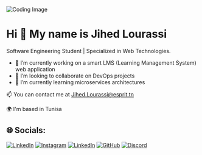 ![Coding Image](https://img.freepik.com/premium-vector/web-development-coding-programming-futuristic-banner-computer-code-laptop_3482-5582.jpg)

 Hi 👋 My name is Jihed Lourassi
===================================
Software Engineering Student | Specialized in Web Technologies.

- 🚀 I’m currently working on  a smart LMS (Learning Management System) web application
- 🤝 I’m looking to collaborate on DevOps projects
- 🌱 I’m currently learning microservices architectures

📫 You can contact me at Jihed.Lourassi@esprit.tn

🌍 I'm based in Tunisa

## 🌐 Socials:
[![LinkedIn](https://img.shields.io/badge/LinkedIn-%230077B5.svg?style=flat&logo=linkedin&logoColor=white)](https://www.linkedin.com/in/jihed-lourassi-a64898243/)
[![Instagram](https://img.shields.io/badge/Instagram-%23E4405F.svg?style=flat&logo=instagram&logoColor=white)](https://instagram.com/tonprofil)
[![LinkedIn](https://img.shields.io/badge/LinkedIn-%230077B5.svg?style=flat&logo=linkedin&logoColor=white)](https://linkedin.com/in/tonprofil)
[![GitHub](https://img.shields.io/badge/GitHub-%23121011.svg?style=flat&logo=github&logoColor=white)](https://github.com/tonprofil)
[![Discord](https://img.shields.io/badge/Discord-%237289DA.svg?style=flat&logo=discord&logoColor=white)](https://discord.com/users/tonid)

